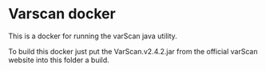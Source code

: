 # Varscan docker

This is a docker for running the varScan java utility.

To build this docker just put the VarScan.v2.4.2.jar from the official varScan
website into this folder a build.
